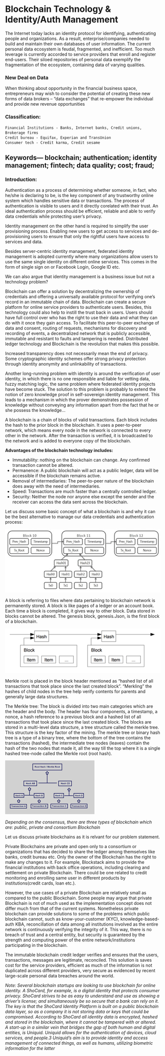 # Blockchain Technology & Identity/Auth Management

The Internet today lacks an identity protocol for identifying, authenticating people and organizations. As a result, enterprise/companies needed to build and maintain their own databases of user information. The current personal data ecosystem is feudal, fragmented, and inefficient. Too much leverage is currently accorded to service providers that enroll and register end-users. Their siloed repositories of personal data exemplify the fragmentation of the ecosystem, containing data of varying qualities.

### New Deal on Data

When thinking about opportunity in the financial business space, entrepreneurs may wish to consider the potential of creating these new forms of data brokers – “data exchanges” that re-empower the individual and provide new revenue opportunities


### Classification:
	Financial Institutions - Banks, Internet banks, Credit unions, Brokerage firms
	Credit bureau - Equifax, Experian and TransUnion
	Consumer tech - Credit karma, Credit sesame


## Keywords— blockchain; authentication; identity management; fintech; data quality; cost; fraud;

### Introduction: 

Authentication as a process of determining whether someone, in fact, who he/she is declaring to be, is the key component of any trustworthy online system which handles sensitive data or transactions. The process of authentication is visible to users and it directly corelated with their trust. An ideal authentication process should be efficient, reliable and able to verify data credentials while protecting user’s privacy. 

Identity management on the other hand is required to simplify the user provisioning process. Enabling new users to get access to services and de-provisioning users to ensure that only the rightful users have access to services and data.

Besides server-centric identity management, federated identity management is adopted currently where
many organizations allow users to use the same single identity on different online services. This comes in the form of single sign on or Facebook Login, Google ID etc.

We can also argue that identity management is a business issue but not a technology problem?

Blockchain can offer a solution by decentralizing the ownership of credentials and offering a universally available protocol for verifying one’s record in an immutable chain of data. Blockchain can create a secure platform for online service providers to authenticate users. Besides, this technology could also help to instill the trust back in users. Users should have full control over who has the right to use their data and what they can do with it once they gain access. To facilitate this peer-to-peer exchange of data and consent, routing of requests, mechanisms for discovery and recording of events, a decentralized network that is publicly accessible, immutable and resistant to faults and tampering is needed. Distributed ledger technology and Blockchain is the revolution that makes this possible. 

Increased transparency does not necessarily mean the end of privacy. Some cryptographic identity schemes offer strong privacy protection through identity anonymity and unlinkability of transactions.

Another long-running problem with identity is around the verification of user identity, in which there is no one responsible and liable for vetting data, fuzzy matching logic, the same problem where federated identity projects have become stuck. The solution to this problem is probably to extend the notion of zero knowledge proof in self-sovereign identity management. This leads to a mechanism in which the prover demonstrates possession of knowledge without conveying any information apart from the fact that he or she possess the knowledge...

A blockchain is a chain of blocks of valid transactions. Each block includes the hash to the prior block
in the blockchain. It uses a peer-to-peer network, which means every node in the network is connected to every other in the network. After the transaction is verified, it is broadcasted to the network and is added to everyone copy of the blockchain.

**Advantages of the blockchain technology includes:**
* Immutability: nothing on the blockchain can change. Any confirmed transaction cannot be altered.
* Permanence: A public blockchain will act as a public ledger, data will be accessible if the blockchain remains active.
* Removal of intermediaries: The peer-to-peer nature of the blockchain does away with the need of intermediaries.
* Speed: Transactions are much faster than a centrally controlled ledger.
* Security: Neither the node nor anyone else except the sender and the receiver can access the data sent across the blockchain. 

Let us discuss some basic concept of what a blockchain is and why it can be the best alternative to manage our data credentials and authentication process:

![Blockchain](/images/blockchain.jpg)

A block is referring to files where data pertaining to blockchain network is permanently stored. A block is like pages of a ledger or an account book. Each time a block is completed, it gives way to other block. Data stored in blocks cannot be altered. The genesis block, genesis.Json, is the first block of a blockchain. 

![Structured connections of Blockchain's blocks](/images/block1.png)

Merkle root is placed in the block header mentioned as “hashed list of all transactions that took place since the last created block”. “Merkling” the hashes of child nodes in the tree help verify contents for parents and generally large data structures.

The Merkle tree: The block is divided into two main categories which are the header and the body. The header has four components, a timestamp, a nonce, a hash reference to a previous block and a hashed list of all transactions that took place since the last created block. The blocks are stored in a multi-level data structure, a tree structure called the merkle tree. This structure is the key factor of the mining. The merkle tree or binary hash tree is a type of a binary tree, where the bottom of the tree contains the transactions (hashed), the intermediate tree nodes (leaves) contain the hash of the two nodes that made it, all the way till the top where it is a single hashed tree-node called the Merkle root (root hash). 

![An overview of merkel tree](/images/merkel.png)


*Depending on the consensus, there are three types of blockchain which are: public, private and consortium Blockchain*

Let us discuss private blockchains as it is relvant for our problem statement.

Private Blockchains are private and open only to a consortium or organizations that has decided to share the ledger among themselves like banks, credit bureau etc. Only the owner of the Blockchain has the right to make any changes to it. For example, Blockstack aims to provide the financial institutions with back office operations, including clearing and settlement on private Blockchain. There could be one related to credit monitoring and enrolling same user in different products by institutions(credit cards, loan etc.). 

However, the use cases of a private Blockchain are relatively small as compared to the public Blockchain. Some people may argue that private Blockchain is not of much used as the implementation concept does not differ much from that of the current systems. Nonetheless private blockchain can provide solutions to some of the problems which public blockchain cannot, such as know-your-customer (KYC), knowledge-based-auth KBA, reconcillation of data among all institutions involved as the entire network is continuously
verifying the integrity of it. This way, there is no breach of trust and a central entity, but security is guaranteed by the strength and computing power of the entire network/institutions participating in the blockchain. 

The immutable blockchain credit ledger verifies and ensures that the users, transactions, messages are legitimate, reconciled. This solution is saves cost for the service providers, efficient as
much of the information is not duplicated across different providers, very secure as evidenced by recent large-scale personal data breaches around the world.

*Note: Several blockchain startups are looking to use blockchain for online identity. A ShoCard, for example, is a digital identity that protects consumer privacy. ShoCard strives to be as easy to understand and use as showing a driver’s license; and simultaneously be so secure that a bank can rely on it. The key is that the ShoCard Identity Platform is built on a public blockchain data layer, so as a company it is not storing data or keys that could be compromised. According to ShoCard all identity data is encrypted, hashed and stored in the blockchain, where it cannot be tampered with or altered. A start-up in a similar vein that bridges the gap of both human and digital entities, is Uniquid. Uniquid allows for the authentication of devices, cloud services, and people.3 Uniquid’s aim is to provide identity and access management of connected things, as well as humans, utilizing biometric information for the latter*